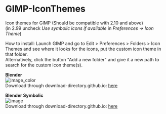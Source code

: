 # GIMP-IconThemes
Icon themes for GIMP (Should be compatible with 2.10 and above)  
(in 2.99 uncheck *Use symbolic icons if available* in *Preferences *->* Icon Theme*)  

How to install:
Launch GIMP and go to Edit > Preferences > Folders > Icon Themes and see where it looks for the icons, put the custom icon theme in that folder.  
Alternatively, click the button "Add a new folder" and give it a new path to search for the custom icon theme(s).  

**Blender**  
![image_color](https://github.com/Uzugijin/GIMP-IconThemes/assets/116717813/ebf65872-e810-49c0-84d0-ea121455f9ae)  
Download through download-directory.github.io: [here](https://download-directory.github.io/?url=https%3A%2F%2Fgithub.com%2FUzugijin%2FGIMP-IconThemes%2Ftree%2Fmain%2FBlenderIcons)

**Blender Symbolic**  
![image](https://github.com/Uzugijin/GIMP-IconThemes/assets/116717813/2b32c59f-7ae6-4e38-9f59-3392d4e6cd22)  
Download through download-directory.github.io: [here](https://download-directory.github.io/?url=https%3A%2F%2Fgithub.com%2FUzugijin%2FGIMP-IconThemes%2Ftree%2Fmain%2FBlenderSymbolic)
